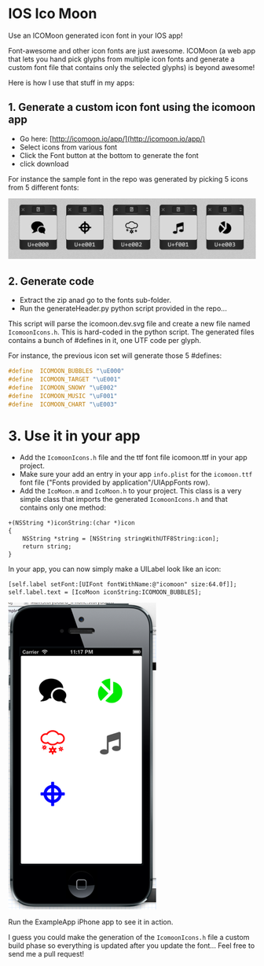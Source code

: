 # IOS Ico Moon 

Use an ICOMoon generated icon font in your IOS app!

Font-awesome and other icon fonts are just awesome. ICOMoon (a web app that lets you hand pick
glyphs from multiple icon fonts and generate a custom font file that contains only the selected glyphs)
is beyond awesome!

Here is how I use that stuff in my apps:

## 1. Generate a custom icon font using the icomoon app 

* Go here: [http://icomoon.io/app/](http://icomoon.io/app/)
* Select icons from various font
* Click the Font button at the bottom to generate the font
* click download

For instance the sample font in the repo was generated by picking 5 icons from 5 different fonts:

![icons](Icons.png)


## 2. Generate code

* Extract the zip anad go to the fonts sub-folder.
* Run the generateHeader.py python script provided in the repo...

This script will parse the icomoon.dev.svg file and create a new file named ```IcomoonIcons.h```. This is hard-coded
in the python script.
The generated files contains a bunch of #defines in it, one UTF code per glyph.

For instance, the previous icon set will generate those 5 #defines:

```C
#define  ICOMOON_BUBBLES "\uE000"
#define  ICOMOON_TARGET "\uE001"
#define  ICOMOON_SNOWY "\uE002"
#define  ICOMOON_MUSIC "\uF001"
#define  ICOMOON_CHART "\uE003"
```

# 3. Use it in your app

* Add the ```IcomoonIcons.h``` file and the ttf font file icomoon.ttf in your app project.
* Make sure your add an entry in your app ```info.plist``` for the ```icomoon.ttf``` font file 
("Fonts provided by application"/UIAppFonts row).
* Add the ```IcoMoon.m``` and ```IcoMoon.h``` to your project. This class is a very simple class that imports the generated 
```IcomoonIcons.h``` and that contains only one method:

```obj-c
+(NSString *)iconString:(char *)icon
{
    NSString *string = [NSString stringWithUTF8String:icon];
    return string;
}
```

In your app, you can now simply make a UILabel look like an icon:

```obj-c
[self.label setFont:[UIFont fontWithName:@"icomoon" size:64.0f]];
self.label.text = [IcoMoon iconString:ICOMOON_BUBBLES];
```

![app](iPhone.png)

Run the ExampleApp iPhone app to see it in action.

I guess you could make the generation of the ```IcomoonIcons.h``` file a custom build phase 
so everything is updated after you update the font... Feel free to send me a pull request!